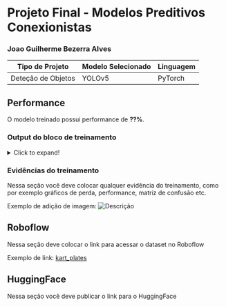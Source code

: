 # Projeto Final - Modelos Preditivos Conexionistas

### Joao Guilherme Bezerra Alves

|**Tipo de Projeto**|**Modelo Selecionado**|**Linguagem**|
|--|--|--|
|Deteção de Objetos|YOLOv5|PyTorch|

## Performance

O modelo treinado possui performance de **??%**.

### Output do bloco de treinamento

<details>
  <summary>Click to expand!</summary>
  
  ```text
    Você deve colar aqui a saída do bloco de treinamento do notebook, contendo todas as épocas e saídas do treinamento
  ```
</details>

### Evidências do treinamento

Nessa seção você deve colocar qualquer evidência do treinamento, como por exemplo gráficos de perda, performance, matriz de confusão etc.

Exemplo de adição de imagem:
![Descrição](https://picsum.photos/seed/picsum/500/300)

## Roboflow

Nessa seção deve colocar o link para acessar o dataset no Roboflow

Exemplo de link: [kart_plates](https://universe.roboflow.com/kartplates/kart_plates)

## HuggingFace

Nessa seção você deve publicar o link para o HuggingFace
